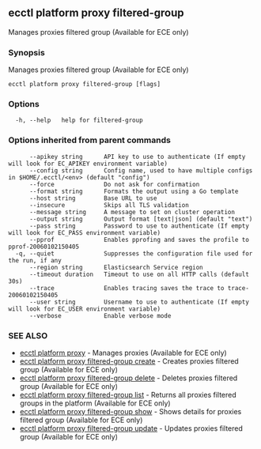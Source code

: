 ## ecctl platform proxy filtered-group

Manages proxies filtered group (Available for ECE only)

### Synopsis

Manages proxies filtered group (Available for ECE only)

```
ecctl platform proxy filtered-group [flags]
```

### Options

```
  -h, --help   help for filtered-group
```

### Options inherited from parent commands

```
      --apikey string      API key to use to authenticate (If empty will look for EC_APIKEY environment variable)
      --config string      Config name, used to have multiple configs in $HOME/.ecctl/<env> (default "config")
      --force              Do not ask for confirmation
      --format string      Formats the output using a Go template
      --host string        Base URL to use
      --insecure           Skips all TLS validation
      --message string     A message to set on cluster operation
      --output string      Output format [text|json] (default "text")
      --pass string        Password to use to authenticate (If empty will look for EC_PASS environment variable)
      --pprof              Enables pprofing and saves the profile to pprof-20060102150405
  -q, --quiet              Suppresses the configuration file used for the run, if any
      --region string      Elasticsearch Service region
      --timeout duration   Timeout to use on all HTTP calls (default 30s)
      --trace              Enables tracing saves the trace to trace-20060102150405
      --user string        Username to use to authenticate (If empty will look for EC_USER environment variable)
      --verbose            Enable verbose mode
```

### SEE ALSO

* [ecctl platform proxy](ecctl_platform_proxy.md)	 - Manages proxies (Available for ECE only)
* [ecctl platform proxy filtered-group create](ecctl_platform_proxy_filtered-group_create.md)	 - Creates proxies filtered group (Available for ECE only)
* [ecctl platform proxy filtered-group delete](ecctl_platform_proxy_filtered-group_delete.md)	 - Deletes proxies filtered group (Available for ECE only)
* [ecctl platform proxy filtered-group list](ecctl_platform_proxy_filtered-group_list.md)	 - Returns all proxies filtered groups in the platform (Available for ECE only)
* [ecctl platform proxy filtered-group show](ecctl_platform_proxy_filtered-group_show.md)	 - Shows details for proxies filtered group (Available for ECE only)
* [ecctl platform proxy filtered-group update](ecctl_platform_proxy_filtered-group_update.md)	 - Updates proxies filtered group (Available for ECE only)

